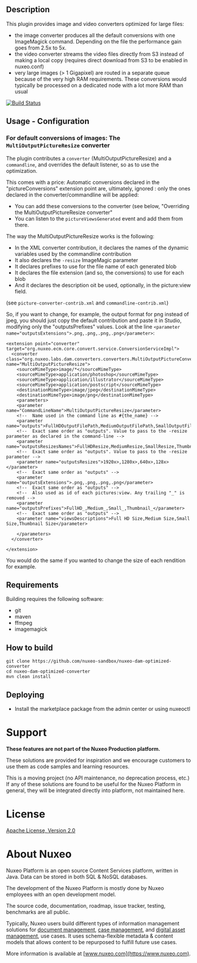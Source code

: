 ## Description
This plugin provides image and video converters optimized for large files:

* the image converter produces all the default conversions with one ImageMagick command. Depending on the file the performance gain goes from 2.5x to 5x.
* the video converter streams the video files directly from S3 instead of making a local copy (requires direct download from S3 to be enabled in nuxeo.conf)
* very large images (> 1 Gigapixel) are routed in a separate queue because of the very high RAM requirements. These conversions would typically be processed on a dedicated node with a lot more RAM than usual

[![Build Status](https://qa.nuxeo.org/jenkins/buildStatus/icon?job=Sandbox/sandbox_nuxeo-dam-optimized-converter-master)](https://qa.nuxeo.org/jenkins/job/Sandbox/job/sandbox_nuxeo-dam-optimized-converter-master/)

## Usage - Configuration

### For default conversions of images: The `MultiOutputPictureResize` converter
The plugin contributes a `converter` (MultiOutputPictureResize) and a `commandline`, and overrides the default listener, so as to use the optimization.

This comes with a price: Automatic conversions declared in the "pictureConversions" extension point are, ultimately, ignored : only the ones declared in the converter/commandline will be applied:

* You can add these conversions to the converter (see below, "Overriding the MultiOutputPictureResize converter"
* You can listen to the `pictureViewsGenerated` event and add them from there.

The way the MultiOutputPictureResize works is the following:

* In the XML converter contribution, it declares the names of the dynamic variables used by the commandline contribution
* It also declares the `-resize` ImageMagic parameter
* It declares prefixes to use for the file name of each generated blob
* It declares the file extension (and so, the conversions) to use for each blob
* And it declares the description oit be used, optionally, in the picture:view field.

(see `picture-converter-contrib.xml` and `commandline-contrib.xml`)

So, if you want to change, for example, the output format for png instead of jpeg, you should just copy the default contribution and paste it in Studio, modifying only the "outputsPrefixes" values. Look at the line `<parameter name="outputsExtensions">.png,.png,.png,.png</parameter>`:

```
<extension point="converter" target="org.nuxeo.ecm.core.convert.service.ConversionServiceImpl">
  <converter class="org.nuxeo.labs.dam.converters.converters.MultiOutputPictureConverter" name="MultiOutputPictureResize">
    <sourceMimeType>image/*</sourceMimeType>
    <sourceMimeType>application/photoshop</sourceMimeType>
    <sourceMimeType>application/illustrator</sourceMimeType>
    <sourceMimeType>application/postscript</sourceMimeType>
    <destinationMimeType>image/jpeg</destinationMimeType>
    <destinationMimeType>image/png</destinationMimeType>
    <parameters>
    <parameter name="CommandLineName">MultiOutputPictureResize</parameter>
    <!--  Name used in the command line as #{the_name} -->
    <parameter name="outputs">FullHDOutputFilePath,MediumOutputFilePath,SmallOutputFilePath,ThumbnailOutputFilePath</parameter>
    <!--  Exact same order as "outputs". Value to pass to the -resize parameter as declared in the command-line -->
    <parameter name="outputsResizesNames">FullHDResize,MediumResize,SmallResize,ThumbnailResize</parameter>
    <!--  Exact same order as "outputs". Value to pass to the -resize parameter -->
    <parameter name="outputsResizes">1920x>,1280x>,640x>,128x></parameter>
    <!--  Exact same order as "outputs" -->
    <parameter name="outputsExtensions">.png,.png,.png,.png</parameter>
    <!--  Exact same order as "outputs" -->
    <!--  Also used as id of each pictures:view. Any trailing "_" is removed -->
    <parameter name="outputsPrefixes">FullHD_,Medium_,Small_,Thumbnail_</parameter>
    <!--  Exact same order as "outputs" -->
    <parameter name="viewsDescriptions">Full HD Size,Medium Size,Small Size,Thumbnail Size</parameter>

    </parameters>
  </converter>

</extension>
```

You would do the same if you wanted to change the size of each rendition for example.

## Requirements
Building requires the following software:
- git
- maven
- ffmpeg
- imagemagick

## How to build
```
git clone https://github.com/nuxeo-sandbox/nuxeo-dam-optimized-converter
cd nuxeo-dam-optimized-converter
mvn clean install
```

## Deploying
- Install the marketplace package from the admin center or using nuxeoctl

# Support

**These features are not part of the Nuxeo Production platform.**

These solutions are provided for inspiration and we encourage customers to use them as code samples and learning resources.

This is a moving project (no API maintenance, no deprecation process, etc.) If any of these solutions are found to be useful for the Nuxeo Platform in general, they will be integrated directly into platform, not maintained here.

# License

[Apache License, Version 2.0](http://www.apache.org/licenses/LICENSE-2.0.html)

# About Nuxeo

Nuxeo Platform is an open source Content Services platform, written in Java. Data can be stored in both SQL & NoSQL databases.

The development of the Nuxeo Platform is mostly done by Nuxeo employees with an open development model.

The source code, documentation, roadmap, issue tracker, testing, benchmarks are all public.

Typically, Nuxeo users build different types of information management solutions for [document management](https://www.nuxeo.com/solutions/document-management/), [case management](https://www.nuxeo.com/solutions/case-management/), and [digital asset management](https://www.nuxeo.com/solutions/dam-digital-asset-management/), use cases. It uses schema-flexible metadata & content models that allows content to be repurposed to fulfill future use cases.

More information is available at [www.nuxeo.com](https://www.nuxeo.com).

